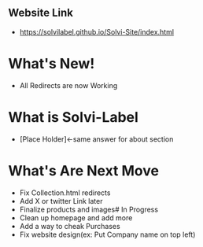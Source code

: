 ## Website Link
- https://solvilabel.github.io/Solvi-Site/index.html
# What's New!
- All Redirects are now Working

# What is Solvi-Label
- [Place Holder]<-same answer for about section 

# What's Are Next Move
- Fix Collection.html redirects
- Add X or twitter Link later
- Finalize products and images#  In Progress
- Clean up homepage and add more
- Add a way to cheak Purchases
- Fix website design(ex: Put Company name on top left)
